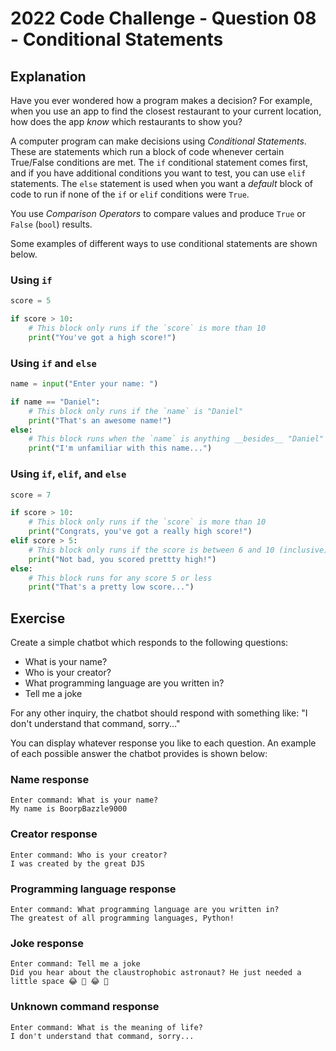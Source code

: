 # 2022 Code Challenge - Question 08 - Conditional Statements

## Explanation

Have you ever wondered how a program makes a decision? For example, when you
use an app to find the closest restaurant to your current location, how does
the app *know* which restaurants to show you?

A computer program can make decisions using *Conditional Statements*. These are
statements which run a block of code whenever certain True/False conditions
are met. The `if` conditional statement comes first, and if you have additional
conditions you want to test, you can use `elif` statements. The `else` statement
is used when you want a *default* block of code to run if none of the `if` or 
`elif` conditions were `True`.

You use *Comparison Operators* to compare values and produce `True` or `False` (`bool`) results.

Some examples of different ways to use conditional statements are shown below.

### Using `if`

```python
score = 5

if score > 10:
    # This block only runs if the `score` is more than 10 
    print("You've got a high score!")
```

### Using `if` and `else`

```python
name = input("Enter your name: ")

if name == "Daniel":
    # This block only runs if the `name` is "Daniel"
    print("That's an awesome name!")
else:
    # This block runs when the `name` is anything __besides__ "Daniel"
    print("I'm unfamiliar with this name...")
```

### Using `if`, `elif`, and `else`

```python
score = 7

if score > 10:
    # This block only runs if the `score` is more than 10 
    print("Congrats, you've got a really high score!")
elif score > 5:
    # This block only runs if the score is between 6 and 10 (inclusive)
    print("Not bad, you scored prettty high!")
else:
    # This block runs for any score 5 or less
    print("That's a pretty low score...")
```

## Exercise

Create a simple chatbot which responds to the following questions:
- What is your name?
- Who is your creator?
- What programming language are you written in?
- Tell me a joke

For any other inquiry, the chatbot should respond with something like: "I don't understand that command, sorry..."

You can display whatever response you like to each question. An example
of each possible answer the chatbot provides is shown below:


### Name response
```text
Enter command: What is your name?
My name is BoorpBazzle9000
```

### Creator response
```text
Enter command: Who is your creator?
I was created by the great DJS
```

### Programming language response
```text
Enter command: What programming language are you written in?
The greatest of all programming languages, Python!
```

### Joke response
```text
Enter command: Tell me a joke
Did you hear about the claustrophobic astronaut? He just needed a little space 😂 🤣 😂 🤣
```

### Unknown command response
```text
Enter command: What is the meaning of life?
I don't understand that command, sorry...
```
